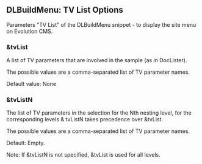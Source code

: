 ## DLBuildMenu: TV List Options
Parameters "TV List" of the DLBuildMenu snippet - to display the site menu on Evolution CMS.
### &tvList
A list of TV parameters that are involved in the sample (as in DocLister).

The possible values are a comma-separated list of TV parameter names.

Default value: None

### &tvListN
The list of TV parameters in the selection for the Nth nesting level, for the corresponding levels & tvListN takes precedence over &tvList.

The possible values are a comma-separated list of TV parameter names.

Default: Empty.

Note: If &tvListN is not specified, &tvList is used for all levels.
